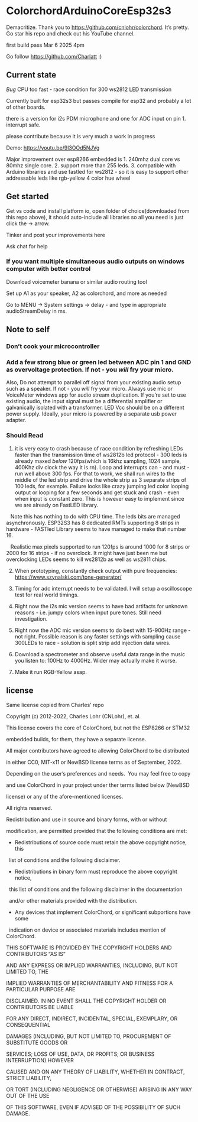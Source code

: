 # ColorchordArduinoCoreEsp32s3

Demacritize. Thank you to https://github.com/cnlohr/colorchord. It’s pretty. Go star his repo and check out his YouTube channel.

first build pass Mar 6 2025 4pm

Go follow https://github.com/Charlatt :)

## Current state
*Bug* CPU too fast - race condition for 300 ws2812 LED transmission

Currently built for esp32s3 but passes compile for esp32 and probably a lot of other boards.

there is a version for i2s PDM microphone and one for ADC input on pin 1. interrupt safe.

please contribute because it is very much a work in progress

Demo: https://youtu.be/9l3OOd5NJVg

Major improvement over esp8266 embedded is 1. 240mhz dual core vs 80mhz single core. 2. support more than 255 leds. 3. compatible with Arduino libraries and use fastled for ws2812 - so it is easy to support other addressable leds like rgb-yellow 4 color hue wheel

## Get started

Get vs code and install platform io, open folder of choice(downloaded from this repo above), it should auto-include all libraries so all you need is just click the -> arrow.   

Tinker and post your improvements here  

Ask chat for help  

### If you want multiple simultaneous audio outputs on windows computer with better control

Download voicemeter banana or similar audio routing tool

Set up A1 as your speaker, A2 as colorchord, and more as needed

Go to MENU -> System settings -> delay - and type in appropriate audioStreamDelay in ms.

## Note to self

### Don’t cook your microcontroller

### Add a few strong blue or green led between ADC pin 1 and GND as overvoltage protection. If not - you *will* fry your micro.  

Also, Do not attempt to parallel off signal from your existing audio setup such as a speaker. If not - you *will* fry your micro. Always use mic or VoiceMeter windows app for audio stream duplication. If you’re set to use existing audio, the input signal must be a differential amplifier or galvanically isolated with a transformer. LED Vcc should be on a different power supply. Ideally, your micro is powered by a separate usb power adapter.

### Should Read

1. it is very easy to crash because of race condition by refreshing LEDs faster than the transmission time of ws2812b led protocol - 300 leds is already maxed *below* 120fps(which is 16khz sampling, 1024 sample, 400Khz div clock the way it is rn). Loop and interrupts can - and must - run well above 300 fps. For that to work, we shall run wires to the middle of the led strip and drive the whole strip as 3 separate strips of 100 leds, for example. Failure looks like crazy jumping led color looping output or looping for a few seconds and get stuck and crash - even when input is constant zero. This is however easy to implement since we are already on FastLED library.

   Note this has nothing to do with CPU time. The leds bits are managed asynchronously. ESP32S3 has 8 dedicated RMTs supporting 8 strips in hardware - FASTled Library seems to have managed to make that number 16.

   Realistic max pixels supported to run 120fps is around 1000 for 8 strips or 2000 for 16 strips - if no overclock. It might have just been me but overclocking LEDs seems to kill ws2812b as well as ws2811 chips.

2. When prototyping, constantly check output with pure frequencies: https://www.szynalski.com/tone-generator/

3. Timing for adc interrupt needs to be validated. I will setup a oscilloscope test for real world timings.

4. Right now the i2s mic version seems to have bad artifacts for unknown reasons - i.e. jumpy colors when input pure tones. Still need investigation.

5. Right now the ADC mic version seems to do best with 15-900Hz range - not right. Possible reason is any faster settings with sampling cause 300LEDs to race - solution is split strip add injection data wires.

6. Download a spectrometer and observe useful data range in the music you listen to: 100Hz to 4000Hz. Wider may actually make it worse.

7. Make it run RGB-Yellow asap.

## license

Same license copied from Charles’ repo

Copyright (c) 2012-2022, Charles Lohr (CNLohr), et. al.

This license covers the core of ColorChord, but not the ESP8266 or STM32

embedded builds, for them, they have a separate license.

All major contributors have agreed to allowing ColorChord to be distributed

in either CC0, MIT-x11 or NewBSD license terms as of September, 2022.

Depending on the user’s preferences and needs.  You may feel free to copy

and use ColorChord in your project under ther terms listed below (NewBSD

license) or any of the afore-mentioned licenses.

All rights reserved.

Redistribution and use in source and binary forms, with or without

modification, are permitted provided that the following conditions are met:

* Redistributions of source code must retain the above copyright notice, this

  list of conditions and the following disclaimer.

* Redistributions in binary form must reproduce the above copyright notice,

  this list of conditions and the following disclaimer in the documentation

  and/or other materials provided with the distribution.

* Any devices that implement ColorChord, or significant subportions have some

  indication on device or associated materials includes mention of ColorChord.

THIS SOFTWARE IS PROVIDED BY THE COPYRIGHT HOLDERS AND CONTRIBUTORS “AS IS”

AND ANY EXPRESS OR IMPLIED WARRANTIES, INCLUDING, BUT NOT LIMITED TO, THE

IMPLIED WARRANTIES OF MERCHANTABILITY AND FITNESS FOR A PARTICULAR PURPOSE ARE

DISCLAIMED. IN NO EVENT SHALL THE COPYRIGHT HOLDER OR CONTRIBUTORS BE LIABLE

FOR ANY DIRECT, INDIRECT, INCIDENTAL, SPECIAL, EXEMPLARY, OR CONSEQUENTIAL

DAMAGES (INCLUDING, BUT NOT LIMITED TO, PROCUREMENT OF SUBSTITUTE GOODS OR

SERVICES; LOSS OF USE, DATA, OR PROFITS; OR BUSINESS INTERRUPTION) HOWEVER

CAUSED AND ON ANY THEORY OF LIABILITY, WHETHER IN CONTRACT, STRICT LIABILITY,

OR TORT (INCLUDING NEGLIGENCE OR OTHERWISE) ARISING IN ANY WAY OUT OF THE USE

OF THIS SOFTWARE, EVEN IF ADVISED OF THE POSSIBILITY OF SUCH DAMAGE.
